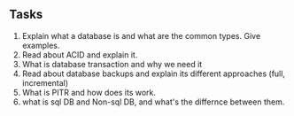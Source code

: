 ## Tasks
1. Explain what a database is and what are the common types. Give examples.
2. Read about ACID and explain it.
3. What is database transaction and why we need it
4. Read about database backups and explain its different approaches (full, incremental)
5. What is PITR and how does its work.
6. what is sql DB and Non-sql DB, and what's the differnce between them.
